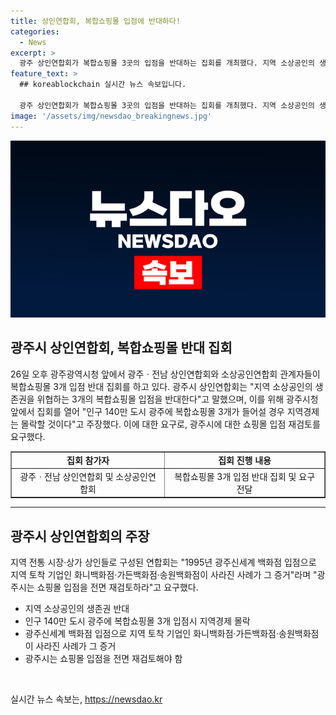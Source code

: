 ```yaml
---
title: 상인연합회, 복합쇼핑몰 입점에 반대하다!
categories:
  - News
excerpt: >
  광주 상인연합회가 복합쇼핑몰 3곳의 입점을 반대하는 집회를 개최했다. 지역 소상공인의 생존권을 위협한다는 주장으로, 140만 도시 광주에 3개의 쇼핑몰이 들어설 경우 지역경제가 몰락할 것이라 주장했다. 지역 전통 시장·상가 상인들로 구성된 연합회는 광주신세계 백화점 입점으로 지역 토착 기업이 사라진 사례를 들며, 쇼핑몰 입점을 재검토하라고 요구했다. 연합회는 반대 입장을 전하기 위한 삭발 시위를 실시하고, 광주시청 앞 도로 500m 거리를 행진했다.
feature_text: >
  ## koreablockchain 실시간 뉴스 속보입니다.

  광주 상인연합회가 복합쇼핑몰 3곳의 입점을 반대하는 집회를 개최했다. 지역 소상공인의 생존권을 위협한다는 주장으로, 140만 도시 광주에 3개의 쇼핑몰이 들어설 경우 지역경제가 몰락할 것이라 주장했다. 지역 전통 시장·상가 상인들로 구성된 연합회는 광주신세계 백화점 입점으로 지역 토착 기업이 사라진 사례를 들며, 쇼핑몰 입점을 재검토하라고 요구했다. 연합회는 반대 입장을 전하기 위한 삭발 시위를 실시하고, 광주시청 앞 도로 500m 거리를 행진했다.
image: '/assets/img/newsdao_breakingnews.jpg'
---
```


<p><img src="/assets/img/newsdao_breakingnews.jpg" alt="koreablockchain 속보" /></p>

<h2 data-ke-size="size26">광주시 상인연합회, 복합쇼핑몰 반대 집회</h2>

<p data-ke-size="size16">26일 오후 광주광역시청 앞에서 광주ㆍ전남 상인연합회와 소상공인연합회 관계자들이 복합쇼핑몰 3개 입점 반대 집회를 하고 있다. 광주시 상인연합회는 "지역 소상공인의 생존권을 위협하는 3개의 복합쇼핑몰 입점을 반대한다"고 말했으며, 이를 위해 광주시청 앞에서 집회를 열어 "인구 140만 도시 광주에 복합쇼핑몰 3개가 들어설 경우 지역경제는 몰락할 것이다"고 주장했다. 이에 대한 요구로, 광주시에 대한 쇼핑몰 입점 재검토를 요구했다.</p>

<table style="width: 100%;" border="1">
<tbody>
<tr>
<td style="text-align: center; height: 17px;"><b>집회 참가자</b></td>
<td style="text-align: center; height: 17px;"><b>집회 진행 내용</b></td>
</tr>
<tr>
<td style="text-align: center;">광주ㆍ전남 상인연합회 및 소상공인연합회</td>
<td style="text-align: center;">복합쇼핑몰 3개 입점 반대 집회 및 요구 전달</td>
</tr>
</tbody>
</table>

<hr>

<h2 data-ke-size="size26">광주시 상인연합회의 주장</h2>

<p data-ke-size="size16">지역 전통 시장·상가 상인들로 구성된 연합회는 "1995년 광주신세계 백화점 입점으로 지역 토착 기업인 화니백화점·가든백화점·송원백화점이 사라진 사례가 그 증거"라며 "광주시는 쇼핑몰 입점을 전면 재검토하라"고 요구했다.</p>

<ul>
<li>지역 소상공인의 생존권 반대</li>
<li>인구 140만 도시 광주에 복합쇼핑몰 3개 입점시 지역경제 몰락</li>
<li>광주신세계 백화점 입점으로 지역 토착 기업인 화니백화점·가든백화점·송원백화점이 사라진 사례가 그 증거</li>
<li>광주시는 쇼핑몰 입점을 전면 재검토해야 함</li>
</ul>

<p data-ke-size="size16">&nbsp;</p>
실시간 뉴스 속보는, <a href="https://newsdao.kr" rel="dofollow">https://newsdao.kr</a>


